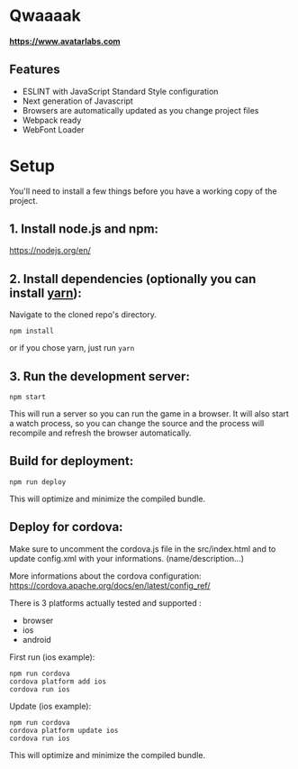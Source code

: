 # Qwaaaak
#### https://www.avatarlabs.com

## Features
- ESLINT with JavaScript Standard Style configuration
- Next generation of Javascript
- Browsers are automatically updated as you change project files
- Webpack ready
- WebFont Loader

# Setup
You'll need to install a few things before you have a working copy of the project.

## 1. Install node.js and npm:

https://nodejs.org/en/


## 2. Install dependencies (optionally you can install [yarn](https://yarnpkg.com/)):

Navigate to the cloned repo's directory.

```npm install``` 

or if you chose yarn, just run ```yarn```

## 3. Run the development server:

```npm start```

This will run a server so you can run the game in a browser. It will also start a watch process, so you can change the source and the process will recompile and refresh the browser automatically.

## Build for deployment:

```npm run deploy```

This will optimize and minimize the compiled bundle.

## Deploy for cordova:
Make sure to uncomment the cordova.js file in the src/index.html and to update config.xml with your informations. (name/description...)

More informations about the cordova configuration:
https://cordova.apache.org/docs/en/latest/config_ref/

There is 3 platforms actually tested and supported : 
- browser
- ios
- android

First run (ios example):

```
npm run cordova
cordova platform add ios
cordova run ios
```

Update (ios example):

```
npm run cordova
cordova platform update ios
cordova run ios
```

This will optimize and minimize the compiled bundle.
